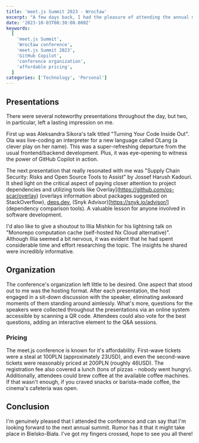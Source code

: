 ```yaml
---
title: 'meet.js Summit 2023 - Wrocław'
excerpt: "A few days back, I had the pleasure of attending the annual meet.js Summit, this time in Wrocław. I must say, it was quite an enjoyable experience. What struck me right away was the choice of venue – a modern cinema. It was a brilliant decision as the spacious auditorium and comfy seats made for a perfect setting. Now, let's get straight to the main event!"
date: '2023-10-03T08:30:00.000Z'
keywords:
  [
    'meet.js Summit',
    'Wrocław conference',
    'meet.js Summit 2023',
    'GitHub Copilot',
    'conference organization',
    'affordable pricing',
  ]
categories: ['Technology', 'Personal']
---
```


## Presentations

There were several noteworthy presentations throughout the day, but two, in particular, left a lasting impression on me.

First up was Aleksandra Sikora's talk titled "Turning Your Code Inside Out". Ola was live-coding an interpreter for a new language called OLang (a clever play on her name). This was a super-refreshing departure from the usual frontend/backend development. Plus, it was eye-opening to witness the power of GitHub Copilot in action.

The next presentation that really resonated with me was "Supply Chain Security: Risks and Open Source Tools to Assist" by Jossef Harush Kadouri. It shed light on the critical aspect of paying closer attention to project dependencies and utilizing tools like Overlay](https://github.com/os-scar/overlay) (overlays information about packages suggested on StackOverflow), [deps.dev](https://deps.dev/), (Snyk Advisor)[https://snyk.io/advisor/] (dependency comparison tools). A valuable lesson for anyone involved in software development.

I'd also like to give a shoutout to Illia Mishkin for his lightning talk on "Monorepo computation cache (self-hosted Nx Cloud alternative)". Although Illia seemed a bit nervous, it was evident that he had spent considerable time and effort researching the topic. The insights he shared were incredibly informative.

## Organization

The conference's organization left little to be desired. One aspect that stood out to me was the hosting format. After each presentation, the host engaged in a sit-down discussion with the speaker, eliminating awkward moments of them standing around aimlessly. What's more, questions for the speakers were collected throughout the presentations via an online system accessible by scanning a QR code. Attendees could also vote for the best questions, adding an interactive element to the Q&A sessions.

### Pricing

The meet.js conference is known for it's affordability. First-wave tickets were a steal at 100PLN (approximately 23USD), and even the second-wave tickets were reasonably priced at 200PLN (roughly 46USD). The registration fee also covered a lunch (tons of pizzas - nobody went hungry). Additionally, attendees could brew coffee at the available coffee machines. If that wasn't enough, if you craved snacks or barista-made coffee, the cinema's cafeteria was open.

## Conclusion

I'm genuinely pleased that I attended the conference and can say that I'm looking forward to the next annual summit. Rumor has it that it might take place in Bielsko-Biała. I've got my fingers crossed, hope to see you all there!
